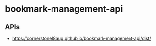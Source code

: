 # bookmark-management-api

## APIs 

- https://cornerstone18aug.github.io/bookmark-management-api/dist/
